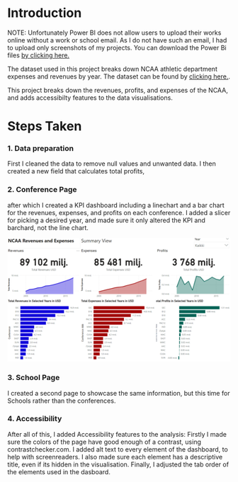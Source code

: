 # Introduction

NOTE: Unfortunately Power BI does not allow users to upload their works online without a work or school email. As I do not have such an email, I had to upload only screenshots of my projects.
You can download the Power Bi files [by clicking here.](https://github.com/stlgithub/dataportfolio/blob/main/powerbi_files/Project2.pbix)

The dataset used in this project breaks down NCAA athletic department expenses and revenues by year.
The dataset can be found by [clicking here.](https://data.world/jbaucke/2021-w1-power-bi-wow-ncaa-financials).

This project breaks down the revenues, profits, and expenses of the NCAA, and adds accessibilty features to the data visualisations.

# Steps Taken

### 1. Data preparation

First I cleaned the data to remove null values and unwanted data.
I then created a new field that calculates total profits, 

### 2. Conference Page

after which I created a KPI dashboard including a linechart and a bar chart for the revenues, expenses, and profits on each conference.
I added a slicer for picking a desired year, and made sure it only altered the KPI and barchard, not the line chart.

![Completed image of the Conference Page](https://github.com/stlgithub/dataportfolio/blob/main/PowerBI/PowerBI_1/Project1.png)

### 3. School Page

I created a second page to showcase the same information, but this time for Schools rather than the conferences.

### 4. Accessibility

After all of this, I added Accessibility features to the analysis:
Firstly I made sure the colors of the page have good enough of a contrast, using contrastchecker.com.
I added alt text to every element of the dashboard, to help with screenreaders. I also made sure each element has a descriptive title, even if its hidden in the visualisation.
Finally, I adjusted the tab order of the elements used in the dasboard.
